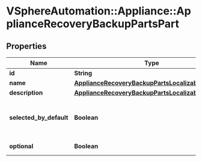 # VSphereAutomation::Appliance::ApplianceRecoveryBackupPartsPart

## Properties
Name | Type | Description | Notes
------------ | ------------- | ------------- | -------------
**id** | **String** | part ID | 
**name** | [**ApplianceRecoveryBackupPartsLocalizableMessage**](ApplianceRecoveryBackupPartsLocalizableMessage.md) |  | 
**description** | [**ApplianceRecoveryBackupPartsLocalizableMessage**](ApplianceRecoveryBackupPartsLocalizableMessage.md) |  | 
**selected_by_default** | **Boolean** | Is this part selected by default in the user interface. | 
**optional** | **Boolean** | Is this part optional. | 


